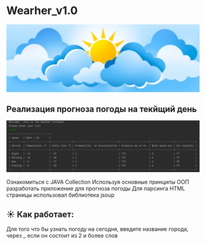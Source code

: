 # Wearher_v1.0

![](misc/images/weather_fon.jpg)

## Реализация прогноза погоды на текйщий день

![](misc/images/weather_today.PNG)

Ознакомиться с JAVA Collection 
Используя основные принципы ООП разработать приложение для прогноза погоды
Для парсинга HTML страницы использовал библиотека jsoup

## :sunny: Как работает:
Для того что бы узнать погоду на сегодня, введите название города, через _ если он состоит из 2 и более слов
